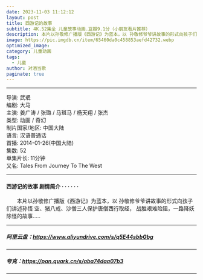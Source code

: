 ```yaml
---
date: 2023-11-03 11:12:12
layout: post
title: 西游记的故事
subtitle: 4K.52集全 儿童故事动画.豆瓣9.1分（小朋友看片推荐）
description: 本片以孙敬修广播版《西游记》为蓝本，以 孙敬修爷爷讲故事的形式向孩子们讲述孙悟 空、猪八戒、沙僧三人保护唐僧西行取经， 战胜艰难险阻，一路降妖除怪的故事...
image: https://pic.imgdb.cn/item/65460da0c458853aefd42732.webp
optimized_image: 
category: 儿童动画
tags:
  - 儿童
author: 对酒当歌
paginate: true
---
```



---

导演: 武珉  
编剧: 大马  
主演: 姜广涛 / 张璐 / 马斑马 / 杨天翔 / 张杰  
类型: 动画 / 奇幻  
制片国家/地区: 中国大陆  
语言: 汉语普通话  
首播: 2014-01-26(中国大陆)  
集数: 52  
单集片长: 11分钟  
又名: Tales From Journey To The West  

---

#### 西游记的故事 剧情简介 · · · · · ·

　　本片以孙敬修广播版《西游记》为蓝本，以 孙敬修爷爷讲故事的形式向孩子们讲述孙悟 空、猪八戒、沙僧三人保护唐僧西行取经， 战胜艰难险阻，一路降妖除怪的故事.....  

---

##### 阿里云盘：<https://www.aliyundrive.com/s/q5E44sbbGbg>

---

##### 夸克：<https://pan.quark.cn/s/aba74daa07b3>

---
